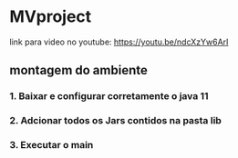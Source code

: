 # MVproject
link para video no youtube:
https://youtu.be/ndcXzYw6ArI

## montagem do ambiente

### 1. Baixar e configurar corretamente o java 11

### 2. Adcionar todos os Jars contidos na pasta lib

### 3. Executar o main
